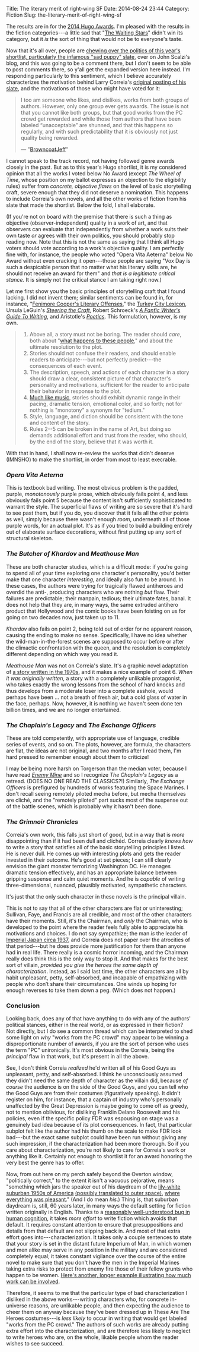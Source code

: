 Title: The literary merit of right-wing SF
Date: 2014-08-24 23:44
Category: Fiction
Slug: the-literary-merit-of-right-wing-sf

The results are in for the
[2014 Hugo Awards](http://www.thehugoawards.org/2014/08/2014-hugo-award-winners/).
I'm pleased with the results in the fiction categories---a little sad
that
"[The Waiting Stars](http://aliettedebodard.com/short-stories/the-waiting-stars/)"
didn't win its category, but it *is* the sort of thing that would not
be to everyone's taste.

Now that it's all over, people are
[chewing over the politics of this year's shortlist, particularly the infamous "sad puppy" slate](http://whatever.scalzi.com/2014/08/17/thoughts-on-the-hugo-awards-2014/),
over on John Scalzi's blog, and this was going to be a comment there,
but I don't seem to be able to post comments there, so y'all get the
expanded version here instead. I'm responding particularly to this
sentiment, which I believe accurately characterizes the motivation
behind Larry Correia's
[original posting of his slate](http://monsterhunternation.com/2014/03/25/my-hugo-slate/),
and the motivations of those who might have voted for it:

> I too am someone who likes, and dislikes, works from both groups of
> authors. However, only one group ever gets awards. The issue is not
> that you cannot like both groups, but that good works from the PC
> crowd get rewarded and while those from authors that have been
> labeled “unacceptable” are shunned, and that this happens so
> regularly, and with such predictability that it is obviously not
> just quality being rewarded.
>
> ― "[BrowncoatJeff](http://whatever.scalzi.com/2014/08/17/thoughts-on-the-hugo-awards-2014/#comment-752764)"

I cannot speak to the track record, not having followed genre awards
closely in the past. But as to this year's Hugo shortlist, it is my
considered opinion that all the works I voted below No Award (except
*The Wheel of Time*, whose position on my ballot expresses an
objection to the eligibility rules) suffer from *concrete, objective
flaws* on the level of basic storytelling craft, severe enough that
they did not deserve a nomination. This happens to include Correia's own
novels, and all the other works of fiction from his slate that made the
shortlist. Below the fold, I shall elaborate.

<!--more-->

(If you're not on board with the premise that there is such a thing as
objective (observer-independent) quality in a work of art, and that
observers can evaluate that independently from whether a work suits
their own taste *or* agrees with their own politics, you should
probably stop reading now. Note that this is not the same as saying
that I think all Hugo voters should *vote* according to a work's
objective quality. I am perfectly fine with, for instance, the people
who voted "Opera Vita Aeterna" below No Award without even cracking it
open---those people are saying "Vox Day is such a despicable person
that no matter what his literary skills are, he should not receive an
award for them" and *that is a legitimate critical stance.* It is
simply not the critical stance I am taking right now.)

Let me first show you the basic principles of storytelling craft that
I found lacking. I did not invent them; similar sentiments can be
found in, for instance,
"[Fenimore Cooper's Literary Offenses](http://twain.lib.virginia.edu/projects/rissetto/offense.html),"
the
[Turkey City Lexicon](http://www.sfwa.org/2009/06/turkey-city-lexicon-a-primer-for-sf-workshops/),
Ursula LeGuin's
[*Steering the Craft*](https://www.powells.com/biblio/62-9780933377479-1),
Robert Schroeck's
[*A Fanfic Writer's Guide To Writing*](http://www.accessdenied-rms.net/guide/fwg.txt),
and Aristotle's
[*Poetics*](https://en.wikipedia.org/wiki/Poetics_%28Aristotle%29).
This formulation, however, is my own.

> 1. Above all, a story must not be boring. The reader should *care*,
>    both about
>    "[what happens to these people](https://allthetropes.orain.org/wiki/Eight_Deadly_Words),"
>    and
>    about the ultimate resolution to the plot.
> 2. Stories should not confuse their readers, and should enable
>     readers to anticipate---but not perfectly predict---the
>     consequences of each event.
> 3. The description, speech, and actions of each character in a story
>    should draw a clear, consistent picture of that character's
>    personality and motivations, sufficient for the reader to
>    anticipate their behavior in response to the plot.
> 4. [Much like music](https://en.wikipedia.org/wiki/Loudness_war),
>    stories should exhibit dynamic range in their pacing, dramatic
>    tension, emotional color, and so forth; not for nothing is
>    "monotony" a synonym for "tedium."
> 5. Style, language, and diction should be consistent with the tone
>    and content of the story.
> 6. Rules 2--5 can be broken in the name of Art, but doing so demands
>    additional effort and trust from the reader, who should, by the
>    end of the story, believe that it was worth it.

With that in hand, I shall now re-review the works that didn't deserve
(IMNSHO) to make the shortlist, in order from most to least execrable.

### *Opera Vita Aeterna*

This is textbook bad writing. The most obvious problem is the padded,
purple, *monotonously* purple prose, which obviously fails point 4,
and less obviously fails point 5 because the content isn't
sufficiently sophisticated to warrant the style. The superficial flaws
of writing are so severe that it's hard to see past them, but if you
do, you discover that it fails all the other points as well, simply
because there wasn't enough *room*, underneath all of those purple
words, for an actual plot. It's as if you tried to build a building
entirely out of elaborate surface decorations, without first putting
up any sort of structural skeleton.

### *The Butcher of Khardov* and *Meathouse Man*

These are both character studies, which is a difficult mode: if you're
going to spend all of your time exploring one character's personality,
you'd better make that one character *interesting*, and ideally also
fun to be around. In these cases, the authors were trying for
tragically flawed antiheroes and overdid the anti-, producing
characters who are nothing *but* flaw. Their failures are predictable;
their manpain, tedious; their ultimate fates, banal. It does not help
that they are, in many ways, the same extruded antihero product that
Hollywood and the comic books have been foisting on us for going on
two decades now, just taken up to 11.

*Khardov* also fails on point 2, being told out of order for no
apparent reason, causing the ending to make no sense. Specifically, I
have no idea whether the wild-man-in-the-forest scenes are supposed to
occur before or after the climactic confrontation with the queen, and
the resolution is completely different depending on which way you read
it.

*Meathouse Man* was not on Correia's slate. It's a graphic novel
adaptation of
[a story written in the 1970s](https://grrm.livejournal.com/322366.html),
and it makes a nice example of point 6. *When it was originally
written*, a story with a completely unlikable protagonist, who takes
exactly the wrong lessons from the school of hard knocks and thus
develops from a moderate loser into a complete asshole, would perhaps
have been ... not a breath of fresh air, but a cold glass of water in
the face, perhaps. Now, however, it is nothing we haven't seen done
ten billion times, and we are no longer entertained.

### *The Chaplain's Legacy* and *The Exchange Officers*

These are told competently, with appropriate use of language, credible
series of events, and so on. The plots, however, are formula, the
characters are flat, the ideas are not original, and two months after
I read them, I'm hard pressed to remember enough about them to
criticize!

I may be being more harsh on Torgerson than the median voter, because
I have read
[*Enemy Mine*](http://www.isfdb.org/cgi-bin/title.cgi?41444) and so I
recognize *The Chaplain's Legacy* as a retread. (DOES NO ONE READ THE
CLASSICS?!) Similarly, *The Exchange Officers* is prefigured by
hundreds of works featuring the Space Marines. I don't recall seeing
remotely piloted mecha before, but mecha themselves are cliché, and
the "remotely piloted" part sucks most of the suspense out of the
battle scenes, which is probably why it hasn't been done.

### *The Grimnoir Chronicles*

Correia's own work, this falls just short of good, but in a way that
is *more* disappointing than if it had been dull and clichéd. Correia
clearly *knows how* to write a story that satisfies all of the basic
storytelling principles I listed. He is never dull. He comes up with
interesting plots and gets the reader invested in their outcome. He's
good at set pieces; I can still clearly envision the giant monster
terrorizing Washington DC. He manages dramatic tension effectively,
and has an appropriate balance between gripping suspense and calm
quiet moments. And he is *capable* of writing three-dimensional,
nuanced, plausibly motivated, sympathetic characters.

It's just that the only such character in these novels is the
principal villain.

This is not to say that all of the other characters are flat or
uninteresting; Sullivan, Faye, and Francis are all credible, and most
of the other characters have their moments. Still, it's the Chairman,
and *only* the Chairman, who is developed to the point where the
reader feels fully able to appreciate his motivations and choices. I
do not say sympathize; the man *is* the leader of
[Imperial Japan circa 1937](https://en.wikipedia.org/wiki/Second_Sino-Japanese_War),
and Correia does not paper over the atrocities of that period---but he
does provide more justification for them than anyone had in real
life. There really is a cosmic horror incoming, and the Chairman
really does think this is the only way to stop it. And that makes for
the best sort of villain, *provided you give the heroes the same depth
of characterization*. Instead, as I said last time, the other
characters are all by habit unpleasant, petty, self-absorbed, and
incapable of empathizing with people who don’t share their
circumstances. One winds up hoping for enough reverses to take them
down a peg. (Which does not happen.)

### Conclusion

Looking back, does any of that have anything to do with any of the
authors' political stances, either in the real world, or as expressed
in their fiction? Not directly, but I do see a common thread which can
be interpreted to shed some light on *why* "works from the PC crowd"
may appear to be winning a disproportionate number of awards, if you
are the sort of person who uses the term "PC" unironically. It's most
obvious in the Correia, being the *principal* flaw in that work, but
it's present in all the above.

See, I don't think Correia *realized* he'd written all of his Good
Guys as unpleasant, petty, and self-absorbed. I think he unconsciously
assumed they didn't need the same depth of character as the villain
did, because *of course* the audience is on the side of the Good Guys,
and you can tell who the Good Guys are from their costumes
(figuratively speaking). It didn't register on him, for instance, that
a captain of industry who's personally unaffected by the Great
Depression is maybe going to come off as greedy, not to mention
oblivious, for disliking Franklin Delano Roosevelt and his policies,
even if the specific policy FDR was espousing on stage was a genuinely
bad idea because of its plot consequences. In fact, that particular
subplot felt like the author had his thumb on the scale to make FDR
look bad---but the exact same subplot could have been run without
giving any such impression, if the characterization had been more
thorough. So if you care about characterization, you're not likely to
care for Correia's work or anything like it. Certainly not enough to
shortlist it for an award honoring the very best the genre has to
offer.

Now, from out here on my perch safely beyond the Overton window,
"politically correct," to the extent it isn't a vacuous pejorative,
means "something which jars the speaker out of his daydream of the
[lily-white suburban 1950s of America](https://encrypted.google.com/books?id=yH1upjtj4OYC&pg=PA69)
[(possibly translated to outer space)](https://en.wikipedia.org/wiki/Podkayne_of_Mars),
[where everything was pleasant](http://www.imdb.com/title/tt0120789)."
(And I do mean *his*.) Thing is, that suburban daydream is, still, 60
years later, in many ways the default setting for fiction written
originally in English. Thanks to a
[reasonably well-understood bug in human cognition](http://shwetanarayan.tumblr.com/post/95298073266/lets-talk-about-category-structure-and-oppression),
it takes *more effort* to write fiction which avoids that default. It
requires constant attention to ensure that presuppositions and details
from that default are not slipping back in. And most of that extra
effort goes into---characterization. It takes only a couple sentences
to state that your story is set in the distant future Imperium of Man,
in which women and men alike may serve in any position in the military
and are considered completely equal; it takes constant vigilance over
the course of the entire novel to make sure that you don't have the
men in the Imperial Marines taking extra risks to protect from enemy
fire those of their fellow grunts who happen to be
women. [Here's another, longer example illustrating how much work can be involved](http://www.benjaminrosenbaum.com/blog/archives/000976.html).

Therefore, it seems to me that the particular type of bad
characterization I disliked in the above works---writing characters
who, for concrete in-universe reasons, are unlikable people, and then
expecting the audience to cheer them on anyway because they've been
dressed up in These Are The Heroes costumes---is *less likely* to
occur in writing that would get labeled "works from the PC crowd." The
authors of such works are already putting extra effort into the
characterization, and are therefore less likely to neglect to write
heroes who are, on the whole, likable people whom the reader wishes to
see succeed.

